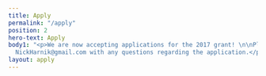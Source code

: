 ```yaml
---
title: Apply
permalink: "/apply"
position: 2
hero-text: Apply
body1: "<p>We are now accepting applications for the 2017 grant! \n\nPlease contact
  NickHarnik@gmail.com with any questions regarding the application.</p>\n\n"
layout: apply
---
```


